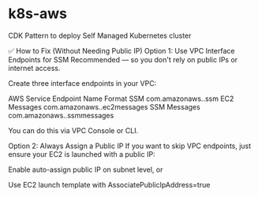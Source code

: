 # k8s-aws

CDK Pattern to deploy Self Managed Kubernetes cluster

✅ How to Fix (Without Needing Public IP)
Option 1: Use VPC Interface Endpoints for SSM
Recommended — so you don't rely on public IPs or internet access.

Create three interface endpoints in your VPC:

AWS Service Endpoint Name Format
SSM com.amazonaws.<region>.ssm
EC2 Messages com.amazonaws.<region>.ec2messages
SSM Messages com.amazonaws.<region>.ssmmessages

You can do this via VPC Console or CLI.

Option 2: Always Assign a Public IP
If you want to skip VPC endpoints, just ensure your EC2 is launched with a public IP:

Enable auto-assign public IP on subnet level, or

Use EC2 launch template with AssociatePublicIpAddress=true
